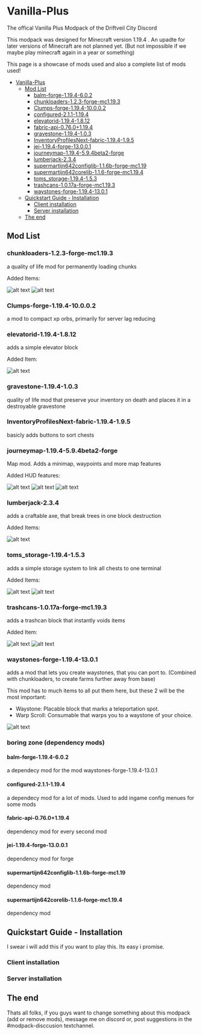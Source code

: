 # Vanilla-Plus

The offical Vanilla Plus Modpack of the Driftveil City Discord

This modpack was designed for Minecraft version 1.19.4 .
An upadte for later versions of Minecraft are not planned yet. (But not impossible if we maybe play minecraft again in a year or something)

This page is a showcase of mods used and also a complete list of mods used!

- [Vanilla-Plus](#vanilla-plus)
  - [Mod List](#mod-list)
    - [balm-forge-1.19.4-6.0.2](#balm-forge-1194-602)
    - [chunkloaders-1.2.3-forge-mc1.19.3](#chunkloaders-123-forge-mc1193)
    - [Clumps-forge-1.19.4-10.0.0.2](#clumps-forge-1194-10002)
    - [configured-2.1.1-1.19.4](#configured-211-1194)
    - [elevatorid-1.19.4-1.8.12](#elevatorid-1194-1812)
    - [fabric-api-0.76.0+1.19.4](#fabric-api-07601194)
    - [gravestone-1.19.4-1.0.3](#gravestone-1194-103)
    - [InventoryProfilesNext-fabric-1.19.4-1.9.5](#inventoryprofilesnext-fabric-1194-195)
    - [jei-1.19.4-forge-13.0.0.1](#jei-1194-forge-13001)
    - [journeymap-1.19.4-5.9.4beta2-forge](#journeymap-1194-594beta2-forge)
    - [lumberjack-2.3.4](#lumberjack-234)
    - [supermartijn642configlib-1.1.6b-forge-mc1.19](#supermartijn642configlib-116b-forge-mc119)
    - [supermartijn642corelib-1.1.6-forge-mc1.19.4](#supermartijn642corelib-116-forge-mc1194)
    - [toms_storage-1.19.4-1.5.3](#toms_storage-1194-153)
    - [trashcans-1.0.17a-forge-mc1.19.3](#trashcans-1017a-forge-mc1193)
    - [waystones-forge-1.19.4-13.0.1](#waystones-forge-1194-1301)
  - [Quickstart Guide - Installation](#quickstart-guide---installation)
    - [Client installation](#client-installation)
    - [Server installation](#server-installation)
  - [The end](#the-end)

## Mod List

### chunkloaders-1.2.3-forge-mc1.19.3

a quality of life mod for permanently loading chunks

Added Items:

![alt text][chunkloading]
![alt text][chunkloadingrecipes]

### Clumps-forge-1.19.4-10.0.0.2

a mod to compact xp orbs, primarily for server lag reducing

### elevatorid-1.19.4-1.8.12

adds a simple elevator block

Added Item:

![alt text][elevator]

### gravestone-1.19.4-1.0.3

quality of life mod that preserve your inventory on death and places it in a destroyable gravestone

### InventoryProfilesNext-fabric-1.19.4-1.9.5

basicly adds buttons to sort chests

### journeymap-1.19.4-5.9.4beta2-forge

Map mod. Adds a minimap, waypoints and more map features

Added HUD features:

![alt text][minimap]
![alt text][fullmapview]
![alt text][waypoint]

### lumberjack-2.3.4

adds a craftable axe, that break trees in one block destruction

Added Items:

![alt text][lumberaxe]

### toms_storage-1.19.4-1.5.3

adds a simple storage system to link all chests to one terminal

Added Items:

![alt text][toms]
![alt text][tomsrecipe]

### trashcans-1.0.17a-forge-mc1.19.3

adds a trashcan block that instantly voids items

Added Item:

![alt text][trashcan]
![alt text][trashcanrecipe]

### waystones-forge-1.19.4-13.0.1

adds a mod that lets you create waystones, that you can port to. (Combined with chunkloaders, to create farms further away from base)

This mod has to much items to all put them here, but these 2 will be the most important:

- Waystone: Placable block that marks a teleportation spot.
- Warp Scroll: Consumable that warps you to a waystone of your choice.

![alt text][waystones]

### boring zone (dependency mods)

#### balm-forge-1.19.4-6.0.2

a dependecy mod for the mod waystones-forge-1.19.4-13.0.1

#### configured-2.1.1-1.19.4

a dependecy mod for a lot of mods. Used to add ingame config menues for some mods

#### fabric-api-0.76.0+1.19.4

dependency mod for every second mod

#### jei-1.19.4-forge-13.0.0.1

dependency mod for forge

#### supermartijn642configlib-1.1.6b-forge-mc1.19

dependency mod

#### supermartijn642corelib-1.1.6-forge-mc1.19.4

dependency mod

## Quickstart Guide - Installation

I swear i will add this if you want to play this. Its easy i promise.

### Client installation

### Server installation

## The end

Thats all folks, if you guys want to change something about this modpack (add or remove mods), message me on discord or, post suggestions in the #modpack-disccusion textchannel.

[chunkloading]: https://github.com/Bust-Henry/Vanilla-Plus/blob/master/images/ChunkLoading.gif "Title"
[chunkloadingrecipes]: https://github.com/Bust-Henry/Vanilla-Plus/blob/master/images/ChunkLoadingRecipes.gif "Title"
[elevator]: https://github.com/Bust-Henry/Vanilla-Plus/blob/master/images/Elevator.png "Title"
[fullmapview]: https://github.com/Bust-Henry/Vanilla-Plus/blob/master/images/FullMapView.png "Title"
[lumberaxe]: https://github.com/Bust-Henry/Vanilla-Plus/blob/master/images/Lumberaxe.gif "Title"
[minimap]: https://github.com/Bust-Henry/Vanilla-Plus/blob/master/images/Minimap.png "Title"
[toms]: https://github.com/Bust-Henry/Vanilla-Plus/blob/master/images/Toms.gif "Title"
[tomsrecipe]: https://github.com/Bust-Henry/Vanilla-Plus/blob/master/images/TomsRecipe.gif "Title"
[trashcan]: https://github.com/Bust-Henry/Vanilla-Plus/blob/master/images/Trashcan.png "Title"
[trashcanrecipe]: https://github.com/Bust-Henry/Vanilla-Plus/blob/master/images/TrashcanRecipe.png "Title"
[waypoint]: https://github.com/Bust-Henry/Vanilla-Plus/blob/master/images/Waypoint.png "Title"
[waystones]: https://github.com/Bust-Henry/Vanilla-Plus/blob/master/images/Waystones.gif "Title"

